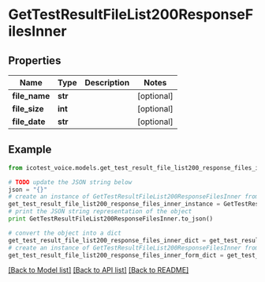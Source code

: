 # GetTestResultFileList200ResponseFilesInner


## Properties
Name | Type | Description | Notes
------------ | ------------- | ------------- | -------------
**file_name** | **str** |  | [optional] 
**file_size** | **int** |  | [optional] 
**file_date** | **str** |  | [optional] 

## Example

```python
from icotest_voice.models.get_test_result_file_list200_response_files_inner import GetTestResultFileList200ResponseFilesInner

# TODO update the JSON string below
json = "{}"
# create an instance of GetTestResultFileList200ResponseFilesInner from a JSON string
get_test_result_file_list200_response_files_inner_instance = GetTestResultFileList200ResponseFilesInner.from_json(json)
# print the JSON string representation of the object
print GetTestResultFileList200ResponseFilesInner.to_json()

# convert the object into a dict
get_test_result_file_list200_response_files_inner_dict = get_test_result_file_list200_response_files_inner_instance.to_dict()
# create an instance of GetTestResultFileList200ResponseFilesInner from a dict
get_test_result_file_list200_response_files_inner_form_dict = get_test_result_file_list200_response_files_inner.from_dict(get_test_result_file_list200_response_files_inner_dict)
```
[[Back to Model list]](../README.md#documentation-for-models) [[Back to API list]](../README.md#documentation-for-api-endpoints) [[Back to README]](../README.md)


